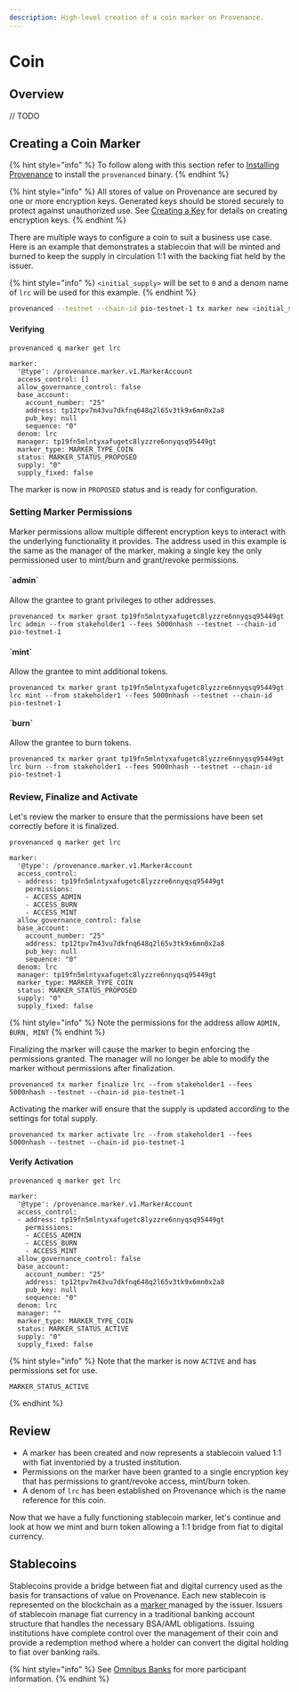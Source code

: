 ```yaml
---
description: High-level creation of a coin marker on Provenance.
---
```


# Coin

## Overview

// TODO

## Creating a Coin Marker

{% hint style="info" %}
To follow along with this section refer to [Installing Provenance](../running-a-node/) to install the `provenanced` binary.
{% endhint %}

{% hint style="info" %}
All stores of value on Provenance are secured by one or more encryption keys. Generated keys should be stored securely to protect against unauthorized use. See [Creating a Key](../using-provenance/#creating-a-key-s) for details on creating encryption keys.
{% endhint %}

There are multiple ways to configure a coin to suit a business use case. Here is an example that demonstrates a stablecoin that will be minted and burned to keep the supply in circulation 1:1 with the backing fiat held by the issuer. 

{% hint style="info" %}
`<initial_supply>` will be set to `0` and a denom name of `lrc` will be used for this example.
{% endhint %}

```bash
provenanced --testnet --chain-id pio-testnet-1 tx marker new <initial_supply><denom_name> --type COIN --from stakeholder1 --gas auto --gas-adjustment 1.3 --fees 3000nhash
```

#### Verifying

```text
provenanced q marker get lrc
```

```text
marker:
  '@type': /provenance.marker.v1.MarkerAccount
  access_control: []
  allow_governance_control: false
  base_account:
    account_number: "25"
    address: tp12tpv7m43vu7dkfnq648q2l65v3tk9x6mn0x2a8
    pub_key: null
    sequence: "0"
  denom: lrc
  manager: tp19fn5mlntyxafugetc8lyzzre6nnyqsq95449gt
  marker_type: MARKER_TYPE_COIN
  status: MARKER_STATUS_PROPOSED
  supply: "0"
  supply_fixed: false
```

The marker is now in `PROPOSED` status and is ready for configuration.

### Setting Marker Permissions <a id="Setting-Permissions"></a>

Marker permissions allow multiple different encryption keys to interact with the underlying functionality it provides. The address used in this example is the same as the manager of the marker, making a single key the only permissioned user to mint/burn and grant/revoke permissions.  

#### \`admin\` 

Allow the grantee to grant privileges to other addresses.

```text
provenanced tx marker grant tp19fn5mlntyxafugetc8lyzzre6nnyqsq95449gt lrc admin --from stakeholder1 --fees 5000nhash --testnet --chain-id pio-testnet-1
```

#### \`mint\`

Allow the grantee to mint additional tokens.

```text
provenanced tx marker grant tp19fn5mlntyxafugetc8lyzzre6nnyqsq95449gt lrc mint --from stakeholder1 --fees 5000nhash --testnet --chain-id pio-testnet-1
```

#### \`burn\` 

Allow the grantee to burn tokens.

```text
provenanced tx marker grant tp19fn5mlntyxafugetc8lyzzre6nnyqsq95449gt lrc burn --from stakeholder1 --fees 5000nhash --testnet --chain-id pio-testnet-1
```

### Review, Finalize and Activate

Let's review the marker to ensure that the permissions have been set correctly before it is finalized.

```text
provenanced q marker get lrc
```

```text
marker:
  '@type': /provenance.marker.v1.MarkerAccount
  access_control:
  - address: tp19fn5mlntyxafugetc8lyzzre6nnyqsq95449gt
    permissions:
    - ACCESS_ADMIN
    - ACCESS_BURN
    - ACCESS_MINT
  allow_governance_control: false
  base_account:
    account_number: "25"
    address: tp12tpv7m43vu7dkfnq648q2l65v3tk9x6mn0x2a8
    pub_key: null
    sequence: "0"
  denom: lrc
  manager: tp19fn5mlntyxafugetc8lyzzre6nnyqsq95449gt
  marker_type: MARKER_TYPE_COIN
  status: MARKER_STATUS_PROPOSED
  supply: "0"
  supply_fixed: false
```

{% hint style="info" %}
Note the permissions for the address allow `ADMIN, BURN, MINT` 
{% endhint %}

Finalizing the marker will cause the marker to begin enforcing the permissions granted. The manager will no longer be able to modify the marker without permissions after finalization.

```text
provenanced tx marker finalize lrc --from stakeholder1 --fees 5000nhash --testnet --chain-id pio-testnet-1
```

Activating the marker will ensure that the supply is updated according to the settings for total supply. 

```text
provenanced tx marker activate lrc --from stakeholder1 --fees 5000nhash --testnet --chain-id pio-testnet-1
```

#### Verify Activation

```text
provenanced q marker get lrc
```

```text
marker:
  '@type': /provenance.marker.v1.MarkerAccount
  access_control:
  - address: tp19fn5mlntyxafugetc8lyzzre6nnyqsq95449gt
    permissions:
    - ACCESS_ADMIN
    - ACCESS_BURN
    - ACCESS_MINT
  allow_governance_control: false
  base_account:
    account_number: "25"
    address: tp12tpv7m43vu7dkfnq648q2l65v3tk9x6mn0x2a8
    pub_key: null
    sequence: "0"
  denom: lrc
  manager: ""
  marker_type: MARKER_TYPE_COIN
  status: MARKER_STATUS_ACTIVE
  supply: "0"
  supply_fixed: false
```

{% hint style="info" %}
Note that the marker is now `ACTIVE` and has permissions set for use.

```text
MARKER_STATUS_ACTIVE
```
{% endhint %}

## Review

* A marker has been created and now represents a stablecoin valued 1:1 with fiat inventoried by a trusted institution. 
* Permissions on the marker have been granted to a single encryption key that has permissions to grant/revoke access, mint/burn token. 
* A denom of `lrc` has been established on Provenance which is the name reference for this coin. 

Now that we have a fully functioning stablecoin marker, let's continue and look at how we mint and burn token allowing a 1:1 bridge from fiat to digital currency.

## Stablecoins

Stablecoins provide a bridge between fiat and digital currency used as the basis for transactions of value on Provenance. Each new stablecoin is represented on the blockchain as a [marker ](../../modules/marker-module.md)managed by the issuer. Issuers of stablecoin manage fiat currency in a traditional banking account structure that handles the necessary BSA/AML obligations. Issuing institutions have complete control over the management of their coin and provide a redemption method where a holder can convert the digital holding to fiat over banking rails. 

{% hint style="info" %}
See [Omnibus Banks](../../ecosystem/participants/omnibus-banks.md) for more participant information.
{% endhint %}



